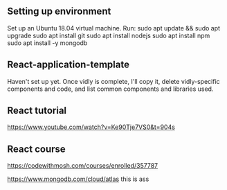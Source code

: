 ## Setting up environment
Set up an Ubuntu 18.04 virtual machine.
Run:
sudo apt update && sudo apt upgrade
sudo apt install git
sudo apt install nodejs
sudo apt install npm
sudo apt install -y mongodb

## React-application-template
Haven't set up yet. Once vidly is complete, I'll copy it, delete vidly-specific components and code, and list common components and libraries used.

## React tutorial
https://www.youtube.com/watch?v=Ke90Tje7VS0&t=904s

## React course

https://codewithmosh.com/courses/enrolled/357787

https://www.mongodb.com/cloud/atlas this is ass
